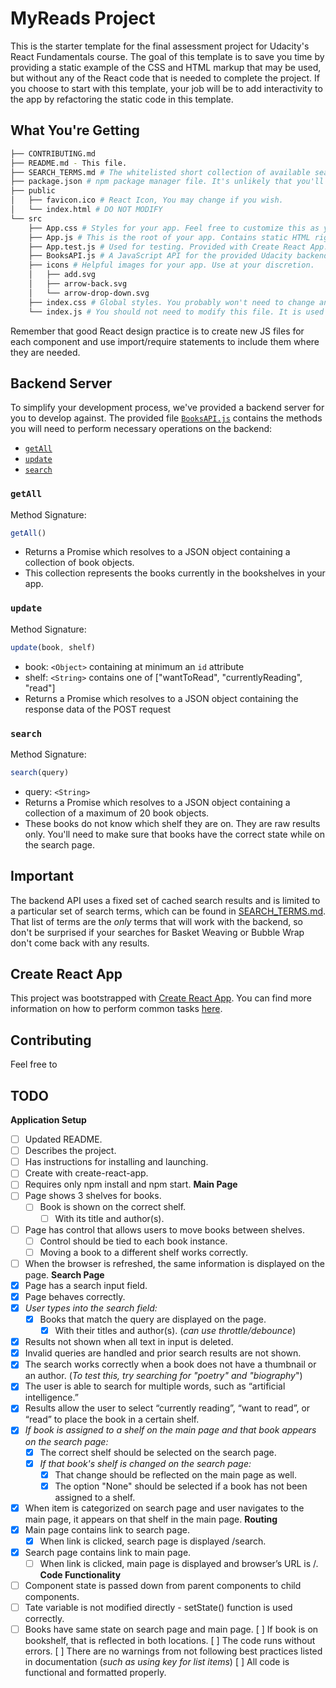 # MyReads Project

This is the starter template for the final assessment project for Udacity's React Fundamentals course. The goal of this template is to save you time by providing a static example of the CSS and HTML markup that may be used, but without any of the React code that is needed to complete the project. If you choose to start with this template, your job will be to add interactivity to the app by refactoring the static code in this template.

## What You're Getting
```bash
├── CONTRIBUTING.md
├── README.md - This file.
├── SEARCH_TERMS.md # The whitelisted short collection of available search terms for you to use with your app.
├── package.json # npm package manager file. It's unlikely that you'll need to modify this.
├── public
│   ├── favicon.ico # React Icon, You may change if you wish.
│   └── index.html # DO NOT MODIFY
└── src
    ├── App.css # Styles for your app. Feel free to customize this as you desire.
    ├── App.js # This is the root of your app. Contains static HTML right now.
    ├── App.test.js # Used for testing. Provided with Create React App. Testing is encouraged, but not required.
    ├── BooksAPI.js # A JavaScript API for the provided Udacity backend. Instructions for the methods are below.
    ├── icons # Helpful images for your app. Use at your discretion.
    │   ├── add.svg
    │   ├── arrow-back.svg
    │   └── arrow-drop-down.svg
    ├── index.css # Global styles. You probably won't need to change anything here.
    └── index.js # You should not need to modify this file. It is used for DOM rendering only.
```

Remember that good React design practice is to create new JS files for each component and use import/require statements to include them where they are needed.

## Backend Server

To simplify your development process, we've provided a backend server for you to develop against. The provided file [`BooksAPI.js`](src/BooksAPI.js) contains the methods you will need to perform necessary operations on the backend:

* [`getAll`](#getall)
* [`update`](#update)
* [`search`](#search)

### `getAll`

Method Signature:

```js
getAll()
```

* Returns a Promise which resolves to a JSON object containing a collection of book objects.
* This collection represents the books currently in the bookshelves in your app.

### `update`

Method Signature:

```js
update(book, shelf)
```

* book: `<Object>` containing at minimum an `id` attribute
* shelf: `<String>` contains one of ["wantToRead", "currentlyReading", "read"]  
* Returns a Promise which resolves to a JSON object containing the response data of the POST request

### `search`

Method Signature:

```js
search(query)
```

* query: `<String>`
* Returns a Promise which resolves to a JSON object containing a collection of a maximum of 20 book objects.
* These books do not know which shelf they are on. They are raw results only. You'll need to make sure that books have the correct state while on the search page.

## Important
The backend API uses a fixed set of cached search results and is limited to a particular set of search terms, which can be found in [SEARCH_TERMS.md](SEARCH_TERMS.md). That list of terms are the _only_ terms that will work with the backend, so don't be surprised if your searches for Basket Weaving or Bubble Wrap don't come back with any results.

## Create React App

This project was bootstrapped with [Create React App](https://github.com/facebookincubator/create-react-app). You can find more information on how to perform common tasks [here](https://github.com/facebookincubator/create-react-app/blob/master/packages/react-scripts/template/README.md).

## Contributing

Feel free to

## TODO

**Application Setup**
- [ ] Updated README.
 - [ ] Describes the project.
 - [ ] Has instructions for installing and launching.
- [ ] Create with create-react-app.
 - [ ] Requires only npm install and npm start.
**Main Page**
- [ ] Page shows 3 shelves for books.
  - [ ] Book is shown on the correct shelf.
    - [ ] With its title and author(s).
- [ ] Page has control that allows users to move books between shelves.
  - [ ] Control should be tied to each book instance.
  - [ ] Moving a book to a different shelf works correctly.
- [ ] When the browser is refreshed, the same information is displayed on the page.
**Search Page**
- [x] Page has a search input field.
- [x] Page behaves correctly.
- [x] *User types into the search field:*
    - [x] Books that match the query are displayed on the page.
      - [x] With their titles and author(s). (*can use throttle/debounce*)
- [x] Results not shown when all text in input is deleted.
- [x] Invalid queries are handled and prior search results are not shown.
- [x] The search works correctly when a book does not have a thumbnail or an author. (*To test this, try searching for "poetry" and "biography*")
- [x] The user is able to search for multiple words, such as “artificial intelligence.”
- [x] Results allow the user to select “currently reading”, “want to read”, or “read” to place the book in a certain shelf.
- [x] *If book is assigned to a shelf on the main page and that book appears on the search page:*
  - [x] The correct shelf should be selected on the search page.
  - [x] *If that book's shelf is changed on the search page:*
    - [x] That change should be reflected on the main page as well.
    - [x] The option "None" should be selected if a book has not been assigned to a shelf.
- [x] When item is categorized on search page and user navigates to the main page, it appears on that shelf in the main page.
**Routing**
- [x] Main page contains link to search page.
  - [x] When link is clicked, search page is displayed  /search.
- [x] Search page contains link to main page.
  - [ ] When link is clicked, main page is displayed and browser’s URL is /.
**Code Functionality**
- [ ] Component state is passed down from parent components to child components.
- [ ] Tate variable is not modified directly - setState() function is used correctly.
- [ ] Books have same state on search page and main page.
[ ] If book is on bookshelf, that is reflected in both locations.
[ ] The code runs without errors.
[ ] There are no warnings from not following best practices listed in documentation (*such as using key for list items*)
[ ] All code is functional and formatted properly.

